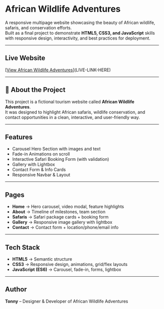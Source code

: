 #  African Wildlife Adventures  

A responsive multipage website showcasing the beauty of African wildlife, safaris, and conservation efforts.  
Built as a final project to demonstrate **HTML5, CSS3, and JavaScript** skills with responsive design, interactivity, and best practices for deployment.  

---

##  Live Website  
 [[View African Wildlife Adventures](https://plp-webtechnologies-classroom-july2-khaki.vercel.app/contact.html)](LIVE-LINK-HERE)  

---

## 📖 About the Project  
This project is a fictional tourism website called **African Wildlife Adventures**.  
It was designed to highlight African safaris, wildlife conservation, and contact opportunities in a clean, interactive, and user-friendly way.  

---

##  Features  
-  Carousel Hero Section with images and text  
-  Fade-in Animations on scroll  
-  Interactive Safari Booking Form (with validation)  
-  Gallery with Lightbox  
-  Contact Form & Info Cards  
-  Responsive Navbar & Layout  

---

##  Pages  
- **Home** → Hero carousel, video modal, feature highlights  
- **About** → Timeline of milestones, team section  
- **Safaris** → Safari package cards + booking form  
- **Gallery** → Responsive image gallery with lightbox  
- **Contact** → Contact form + location/phone/email info  

---

##  Tech Stack  
- **HTML5** → Semantic structure  
- **CSS3** → Responsive design, animations, grid/flex layouts  
- **JavaScript (ES6)** → Carousel, fade-in, forms, lightbox  

---

##  Author  
**Tonny** – Designer & Developer of African Wildlife Adventures  
